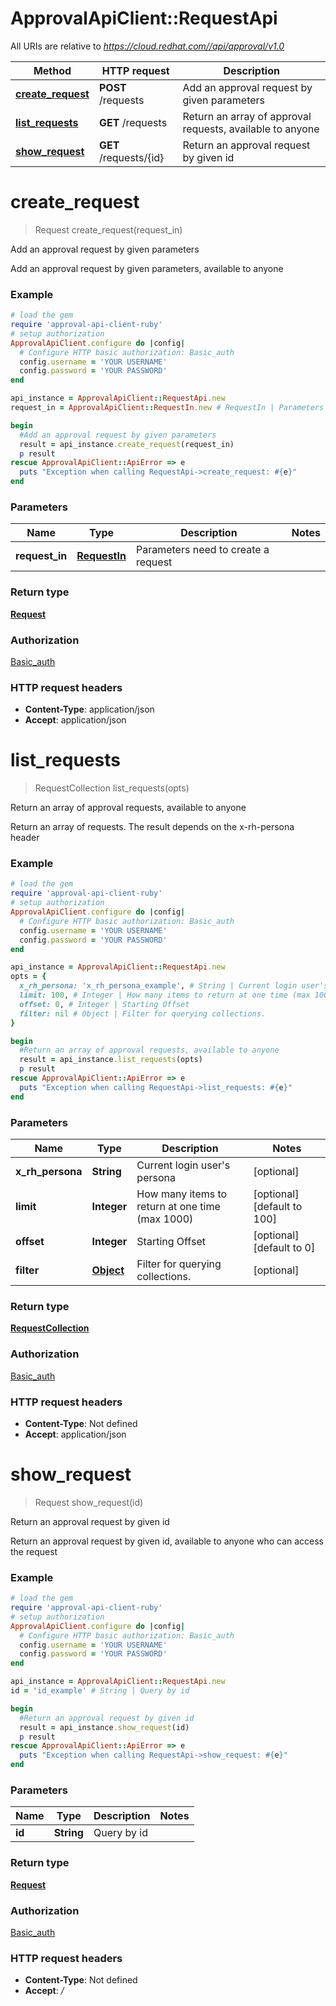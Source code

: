 # ApprovalApiClient::RequestApi

All URIs are relative to *https://cloud.redhat.com//api/approval/v1.0*

Method | HTTP request | Description
------------- | ------------- | -------------
[**create_request**](RequestApi.md#create_request) | **POST** /requests | Add an approval request by given parameters
[**list_requests**](RequestApi.md#list_requests) | **GET** /requests | Return an array of approval requests, available to anyone
[**show_request**](RequestApi.md#show_request) | **GET** /requests/{id} | Return an approval request by given id


# **create_request**
> Request create_request(request_in)

Add an approval request by given parameters

Add an approval request by given parameters, available to anyone

### Example
```ruby
# load the gem
require 'approval-api-client-ruby'
# setup authorization
ApprovalApiClient.configure do |config|
  # Configure HTTP basic authorization: Basic_auth
  config.username = 'YOUR USERNAME'
  config.password = 'YOUR PASSWORD'
end

api_instance = ApprovalApiClient::RequestApi.new
request_in = ApprovalApiClient::RequestIn.new # RequestIn | Parameters need to create a request

begin
  #Add an approval request by given parameters
  result = api_instance.create_request(request_in)
  p result
rescue ApprovalApiClient::ApiError => e
  puts "Exception when calling RequestApi->create_request: #{e}"
end
```

### Parameters

Name | Type | Description  | Notes
------------- | ------------- | ------------- | -------------
 **request_in** | [**RequestIn**](RequestIn.md)| Parameters need to create a request | 

### Return type

[**Request**](Request.md)

### Authorization

[Basic_auth](../README.md#Basic_auth)

### HTTP request headers

 - **Content-Type**: application/json
 - **Accept**: application/json



# **list_requests**
> RequestCollection list_requests(opts)

Return an array of approval requests, available to anyone

Return an array of requests. The result depends on the x-rh-persona header

### Example
```ruby
# load the gem
require 'approval-api-client-ruby'
# setup authorization
ApprovalApiClient.configure do |config|
  # Configure HTTP basic authorization: Basic_auth
  config.username = 'YOUR USERNAME'
  config.password = 'YOUR PASSWORD'
end

api_instance = ApprovalApiClient::RequestApi.new
opts = {
  x_rh_persona: 'x_rh_persona_example', # String | Current login user's persona
  limit: 100, # Integer | How many items to return at one time (max 1000)
  offset: 0, # Integer | Starting Offset
  filter: nil # Object | Filter for querying collections.
}

begin
  #Return an array of approval requests, available to anyone
  result = api_instance.list_requests(opts)
  p result
rescue ApprovalApiClient::ApiError => e
  puts "Exception when calling RequestApi->list_requests: #{e}"
end
```

### Parameters

Name | Type | Description  | Notes
------------- | ------------- | ------------- | -------------
 **x_rh_persona** | **String**| Current login user&#39;s persona | [optional] 
 **limit** | **Integer**| How many items to return at one time (max 1000) | [optional] [default to 100]
 **offset** | **Integer**| Starting Offset | [optional] [default to 0]
 **filter** | [**Object**](.md)| Filter for querying collections. | [optional] 

### Return type

[**RequestCollection**](RequestCollection.md)

### Authorization

[Basic_auth](../README.md#Basic_auth)

### HTTP request headers

 - **Content-Type**: Not defined
 - **Accept**: application/json



# **show_request**
> Request show_request(id)

Return an approval request by given id

Return an approval request by given id, available to anyone who can access the request

### Example
```ruby
# load the gem
require 'approval-api-client-ruby'
# setup authorization
ApprovalApiClient.configure do |config|
  # Configure HTTP basic authorization: Basic_auth
  config.username = 'YOUR USERNAME'
  config.password = 'YOUR PASSWORD'
end

api_instance = ApprovalApiClient::RequestApi.new
id = 'id_example' # String | Query by id

begin
  #Return an approval request by given id
  result = api_instance.show_request(id)
  p result
rescue ApprovalApiClient::ApiError => e
  puts "Exception when calling RequestApi->show_request: #{e}"
end
```

### Parameters

Name | Type | Description  | Notes
------------- | ------------- | ------------- | -------------
 **id** | **String**| Query by id | 

### Return type

[**Request**](Request.md)

### Authorization

[Basic_auth](../README.md#Basic_auth)

### HTTP request headers

 - **Content-Type**: Not defined
 - **Accept**: */*



